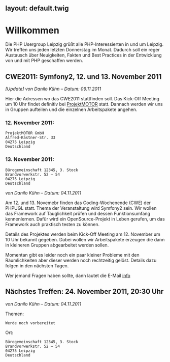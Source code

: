 layout: default.twig
---

# Willkommen

Die PHP Usergroup Leipzig grüßt alle PHP-Interessierten in und um Leipzig. Wir treffen uns jeden letzten Donnerstag im Monat.
Dadurch soll ein reger Austausch über Neuigkeiten, Fakten und Best Practices in der Entwicklung von und mit PHP geschaffen werden.

## CWE2011: Symfony2, 12. und 13. November 2011

*[Update] von Danilo Kühn – Datum: 09.11.2011*

Hier die Adressen wo das CWE2011 stattfinden soll. Das Kick-Off Meeting um 10 Uhr findet definitiv bei [ProjektMOTOR] statt. Dannach werden wir uns in Gruppen aufteilen und die einzelnen Arbeitspakete angehen.

### 12. November 2011: ###

	ProjektMOTOR GmbH
	Alfred-Kästner-Str. 33
	04275 Leipzig
	Deutschland

### 13. November 2011: ###

	Bürogemeinschaft 12345, 3. Stock
	Brandvorwerkstr. 52 – 54
	04275 Leipzig
	Deutschland


[ProjektMOTOR]: http://www.projektmotor.de

*von Danilo Kühn – Datum: 04.11.2011*

Am 12. und 13. Novemebr finden das Coding-Wochenende (CWE) der PHPUGL statt. Thema der Veranstaltung wird Symfony2 sein. Wir wollen das Framework auf Tauglichkeit prüfen und dessen Funktionsumfang kennenlernen. Dafür wird ein OpenSource-Projekt in Leben gerufen, um das Framework auch praktisch testen zu können.

Details des Projektes werden beim Kick-Off Meeting am 12. November um 10 Uhr bekannt gegeben. Dabei wollen wir Arbeitspakete erzeugen die dann in kleineren Gruppen abgearbeitet werden sollen. 

Momentan gibt es leider noch ein paar kleiner Probleme mit den Räumlichkeiten aber dieser werden noch rechtzeitig gelöst. Details dazu folgen in den nächsten Tagen.

Wer jemand Fragen haben sollte, dann lautet die E-Mail [info] 

[info]: mailto:info@phpugl.de

## Nächstes Treffen: 24. November 2011, 20:30 Uhr

*von Danilo Kühn – Datum: 04.11.2011*

Themen:
 
    Werde noch vorbereitet

Ort:

	Bürogemeinschaft 12345, 3. Stock
	Brandvorwerkstr. 52 – 54
	04275 Leipzig
	Deutschland
